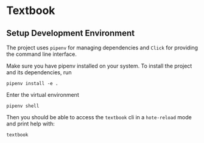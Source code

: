 # Textbook

## Setup Development Environment
The project uses `pipenv` for managing dependencies and `Click` for providing the command line interface.

Make sure you have pipenv installed on your system. To install the project and its dependencies, run

```
pipenv install -e .
```

Enter the virtual environment

```
pipenv shell
```

Then you should be able to access the `textbook` cli in a `hote-reload` mode and print help with:

```
textbook
```


